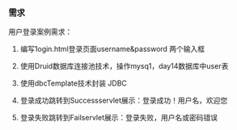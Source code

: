 ### 需求

用户登录案例需求：

1. 编写1ogin.html登录页面username&password 两个输入框

2. 使用Druid数据库连接池技术，操作mysq1，day14数据库中user表

3. 使用dbcTemplate技术封装 JDBC

4. 登录成功跳转到Successservlet展示：登录成功！用户名，欢迎您

5. 登录失败跳转到Failservlet展示：登录失败，用户名或密码错误
